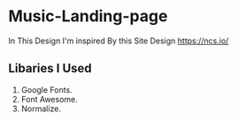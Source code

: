# Music-Landing-page

In This Design I'm inspired By this Site Design https://ncs.io/

## Libaries I Used 

1. Google Fonts.
2. Font Awesome.
3. Normalize.
